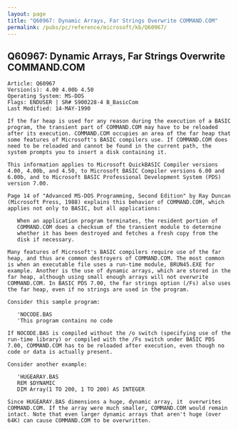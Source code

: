 ```yaml
---
layout: page
title: "Q60967: Dynamic Arrays, Far Strings Overwrite COMMAND.COM"
permalink: /pubs/pc/reference/microsoft/kb/Q60967/
---
```


## Q60967: Dynamic Arrays, Far Strings Overwrite COMMAND.COM

	Article: Q60967
	Version(s): 4.00 4.00b 4.50
	Operating System: MS-DOS
	Flags: ENDUSER | SR# S900228-4 B_BasicCom
	Last Modified: 14-MAY-1990
	
	If the far heap is used for any reason during the execution of a BASIC
	program, the transient part of COMMAND.COM may have to be reloaded
	after its execution. COMMAND.COM occupies an area of the far heap that
	some features of Microsoft's BASIC compilers use. If COMMAND.COM does
	need to be reloaded and cannot be found in the current path, the
	system prompts you to insert a disk containing it.
	
	This information applies to Microsoft QuickBASIC Compiler versions
	4.00, 4.00b, and 4.50, to Microsoft BASIC Compiler versions 6.00 and
	6.00b, and to Microsoft BASIC Professional Development System (PDS)
	version 7.00.
	
	Page 14 of "Advanced MS-DOS Programming, Second Edition" by Ray Duncan
	(Microsoft Press, 1988) explains this behavior of COMMAND.COM, which
	applies not only to BASIC, but all applications:
	
	   When an application program terminates, the resident portion of
	   COMMAND.COM does a checksum of the transient module to determine
	   whether it has been destroyed and fetches a fresh copy from the
	   disk if necessary.
	
	Many features of Microsoft's BASIC compilers require use of the far
	heap, and thus are common destroyers of COMMAND.COM. The most common
	is when an executable file uses a run-time module, BRUN45.EXE for
	example. Another is the use of dynamic arrays, which are stored in the
	far heap, although using small enough arrays will not overwrite
	COMMAND.COM. In BASIC PDS 7.00, the far strings option (/Fs) also uses
	the far heap, even if no strings are used in the program.
	
	Consider this sample program:
	
	   'NOCODE.BAS
	   'This program contains no code
	
	If NOCODE.BAS is compiled without the /o switch (specifying use of the
	run-time library) or compiled with the /Fs switch under BASIC PDS
	7.00, COMMAND.COM has to be reloaded after execution, even though no
	code or data is actually present.
	
	Consider another example:
	
	   'HUGEARAY.BAS
	   REM $DYNAMIC
	   DIM Array(1 TO 200, 1 TO 200) AS INTEGER
	
	Since HUGEARAY.BAS dimensions a huge, dynamic array, it  overwrites
	COMMAND.COM. If the array were much smaller, COMMAND.COM would remain
	intact. Note that even larger dynamic arrays that aren't huge (over
	64K) can cause COMMAND.COM to be overwritten.
